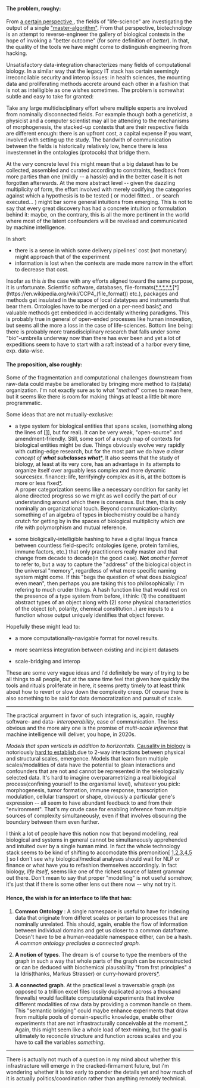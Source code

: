 #### The problem, roughy: 


From [  a certain perspective  ](https://eplex.cs.ucf.edu/papers/lehman_alife08.pdf), the fields of "life-science" are investigating the output of a single ["master-algorithm"](https://www.frontiersin.org/articles/10.3389/frobt.2016.00040/full). From that perspective, biotechnology is an attempt to reverse-engineer the gallery of biological contexts in the hope of invoking a "better outcome" (for some definition of *better*). In that, the quality of the tools we have might come to distinguish engineering from hacking. 

Unsatisfactory data-integration characterizes many fields of computational biology. In a similar way that the legacy IT stack has certain seemingly irreconcilable security and interop issues: in health sciences, the mounting data and proliferating methods accrete around each other in a fashion that is not as intelligible as one wishes sometimes.  The problem is somewhat subtle and easy to take for granted:
 
 Take any large multidisciplinary effort where multiple experts are involved from nominally disconnected fields. For example though both a geneticist, a physicist and a computer scientist may all be attending to the mechanisms of morphogenesis, the stacked-up contexts that are their respective fields are different enough: there is an upfront cost, a capital expense if you want, involved with setting up the study. The bandwith of communication between the fields is historically relatively low, hence there is less investemnet in the ontologies (protocols) that bridge them.  

 At the very concrete level this might mean that a big dataset has to be collected, assembled and curated according to constraints, feedback from more parties than one (mildly -- a hassle) and in the better case it is not forgotten afterwards. At the more abstract level -- given the dazzling multiplicity of form, the effort involved with merely codifying the categories against which a hypothesis is to be tested ( or model fitted... or search executed... ) might bar some general intuitions from emerging. This is not to say that every great discovery has had a concrete intuition or formulation behind it: maybe, on the contrary, this is all the more pertinent in the world where most of the latent confounders will be revelead and communicated by machine intelligence. 

In short:  

- there is a sense in which some delivery pipelines' cost (not monetary) might approach that of the experiment
- information is lost when the contexts are made more narrow in the effort to decrease that cost.


Insofar as this *is* the case with any efforts aligned toward the same purpose, it is unfortunate. Scientific software, databases, file-formats([*](https://project-gemmi.github.io/pdb-stats/tags.html),[*](https://blast.ncbi.nlm.nih.gov/Blast.cgi?CMD=Web&PAGE_TYPE=BlastDocs&DOC_TYPE=BlastHelp),[*](https://en.wikipedia.org/wiki/FASTQ_format),[*](http://www.rsc.org/suppdata/nj/b1/b110693g/b110693g_mime.html),[*](https://en.wikipedia.org/wiki/MRC_(file_format)),[*](https://en.wikipedia.org/wiki/CCP4_(file_format)) etc.), packages and methods get insulated in the space of local datatypes and instruments that bear them. Ontologies have to be merged on a per-need basis[*](http://www.oxfordjournals.org/nar/database/cap/) and valuable methods get embedded in accidentally withering paradigms. This is probably true in general of open-ended processes like human innovation, but seems all the more a loss in the case of life-sciences. Bottom line being: there is probably more transdisciplinary research that falls under some "bio"-umbrella underway now than there has ever been and yet a lot of expeditions seem to have to start with a raft instead of a harbor every time, exp. data-wise. 


#### The proposition, also roughly:

Some of the fragmentation and computational challenges downstream from raw-data could maybe be ameliorated by bringing more method to its(data) organization. I'm not exactly sure as to what "*method*" comes to mean here, but it seems like there is room for making things at least a little bit more programmatic.

Some ideas that are not mutually-exclusive:


+ a type system for biological entities that spans scales, (something along the lines of \[[1](https://pdb101.rcsb.org/learn/guide-to-understanding-pdb-data/biological-assemblies)\], but for real). It can be very weak, "open-source" and amendment-friendly. Still, some sort of a rough map of contexts for biological entities might be due. 
Things obviously evolve very rapidly with cutting-edge research, but for the most part we do have *a clear concept of __what subclasses what__*[*](https://www.tandfonline.com/doi/full/10.1080/19420889.2020.1802914). It also seems that the study of biology, at least at its very core, has an advantage in its attempts to organize itself over arguably less complex and more dynamic sources(ex. finance): life, terrifyingly complex as it is, at the bottom is more or less fixed[*](https://astrobiology.nasa.gov/news/yin-and-yang-polypeptide-and-polynucleotide/).  
A proper categorization seems like a necessary condition for sanity let alone directed progress so we might as well codify the part of our understanding around which there is consensus. But then, this is only nominally an organizational touch.  Beyond communication-clarity: something of an algebra of types in biochemistry could be a handy crutch for getting by in the spaces of biological multiplicity which *are* rife with polymorphism and mutual reference. 


+ some bioligically-intelligible hashing to have a digital lingua franca between countless field-specifc ontologies (gene, protein families, immune factors, etc.) that only practitioners really master and that change from decade to decade(in the good case). __Not__ *another format* to refer to, but a way to capture the "address" of the biological object in the universal "memory", regardless of what more specific naming system might come. If this "begs the question of what does *biological* even mean", then perhaps you are taking this too philosophically: i'm refering to much cruder things. A hash function like that would rest on the presence of a type system from before, i think: (1) the constituent abstract types of an object along with (2) *some* physical characteristics of the object (oh, polarity, chemical constitution..) are inputs to a function whose output uniquely identifies that object forever.

Hopefully these might lead to:

+ a more computationally-navigable format for novel results. 

+ more seamless integration between existing and incipient datasets

+ scale-bridging and interop


These are some very vague ideas and I'd definitely be wary of trying to be all things to all people, but at the same time feel that given how quickly the tools and rituals proliferate in here, it seems pretty timely to at least think about how to revert or slow down the complexity creep. Of course there is also something to be said for data democratization and pursuit of scale.

-----

The practical argument in favor of such integration is, again, roughly  software- and data- _interoperability_, ease of communication. The less obvious and the more airy one is the promise of _multi-scale inference_ that machine intelligence will deliver, you hope, in 2020s.

_Models that span verticals in addition to horizontals_. [Causality in biology](https://www.biorxiv.org/content/10.1101/2020.05.03.074419v1) is notoriously [ hard to establish ](https://doi.org/10.1155/2020/8932526)due to 2-way interactions between physical and structural scales, emergence. Models that learn from multiple scales/modalities of data have the potential to glean interactions and confounders that are not and cannot be represented in the teleologically selected data. It's hard to imagine overparametrizing a real  biological process(confining yourself to the organismal level), whatever you pick: morphogenesis, tumor formation, immune response, transcription modulation, cellular transport or shape, obviously a particular gene's expression -- all seem to have abundant feedback to and from their "environment". That's my crude case for enabling inference from multiple sources of complexity simultaneously, even if that involves obscuring the boundary between them even further.  

I think a lot of people have this notion now that beyond modelling, real biological and systems in general cannot be simultaneously apprehended and intuited over by a single human mind. In fact the whole technology stack seems to be kind of shifting to accomodate this premonition[ [1](https://arxiv.org/abs/2003.08445),[2](https://www.cerebras.net/product/?fbclid=IwAR29dlQMcctqhFfEjpAtmFeWtCJR0q0xGjmPccL-zFk5VJBrFX74bmC1-_U#chip),[3](https://projects.preferred.jp/mn-core/en/),[4](https://www.graphcore.ai/products),[5](https://arxiv.org/pdf/1901.01753.pdf) ] so I don't see why biological/medical analyses should wait for NLP or finance or what have you to refashion themselves accordingly. In fact biology, *life itself*, seems like one of the richest source of latent grammar out there. Don't mean to say that proper "modelling" is not useful somehow, it's just that if there is some other lens out there now -- why not try it.



#### Hence, the wish is for an interface to life that has:


1. **Common Ontology** : A single namespace is useful to have for indexing data that originate from differet scales or pertain to processes that are nominally unrelated. This should, again, enable the flow of information between individual domains and get us closer to a common dataframe. Doesn't have to be a human-readable namespace either, can be a hash. _A common ontology precludes a connected graph._ 

2. **A notion of types**. The dream is of course to type the members of the graph in such a way that whole parts of the graph can be reconstructed or can be deduced with biochemical plausability "from frst principles" a la Idris(thanks, Markus Strasser) or curry-howard provers[*](https://www.researchgate.net/publication/266653387_Idris_general_purpose_programming_with_dependent_types).

3. **A connected graph**.  At the practical level a traversable graph (as opposed to a trillion excel files lossily duplicated across a thousand firewalls) would facilitate computational experiments that involve different modalities of raw data by providing a common handle on them. This "semantic bridging" could maybe enhance experiments that draw from multiple pools of domain-specific knowledge,  enable other experiments that are not infrastracturally conceivable at the moment.[*](https://arxiv.org/abs/1810.00826). Again, this might seem like a whole load of text-mining, but the goal is ultimately to reconcile structure and function across scales and you have to call the variables *something*. 

 -----


There is actually not much of a question in my mind about whether this infrastracture will emerge in the cracked-firmament future, but i'm wondering whether it is too early to ponder the details yet and how much of it is actually politics/coordination rather than anything remotely technical.

